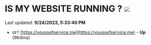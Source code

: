# IS MY WEBSITE RUNNING ? [![](https://img.shields.io/static/v1?label=Sponsor&message=%E2%9D%A4&logo=GitHub&color=%23fe8e86)](https://github.com/sponsors/<username>)

Last updated: **9/24/2023, 5:33:40 PM**

- `GET` [https://youssefservice.me](https://youssefservice.me) - **Up** (964ms)
